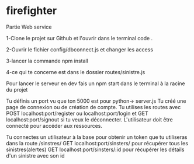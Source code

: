 # firefighter
Partie Web service

1-Clone le projet sur Github et l'ouvrir   dans le terminal  code .

2-Ouvrir le fichier config/dbconnect.js et changer les access

3-lancer la commande npm install 

4-ce qui te concerne est dans le dossier routes/sinistre.js

Pour lancer le serveur en dev fais un npm start dans le terminal à la racine du projet

Tu définis un port vu que ton 5000 est pour python-> server.js
Tu créé une page de connexion ou de création de compte.
 Tu utilises les routes  avec POST localhost:port/register  ou localhost:port/login et  GET localhost:port/signout si tu veux le déconnecter.
L'utilisateur doit être connecté pour accéder aux ressources.



Tu connectes un utilisateur à la base pour obtenir un token que tu utiliseras dans la route /sinstres/
  GET localhost:port/sinsters/  pour récupérer tous les sinistres(alertes)
  GET localhost:port/sinsters/:id    pour récupérer les détails d'un sinistre avec son id
